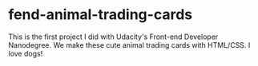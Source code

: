 # fend-animal-trading-cards

This is the first project I did with Udacity's Front-end Developer Nanodegree. We make these cute animal trading cards with HTML/CSS.
I love dogs!
